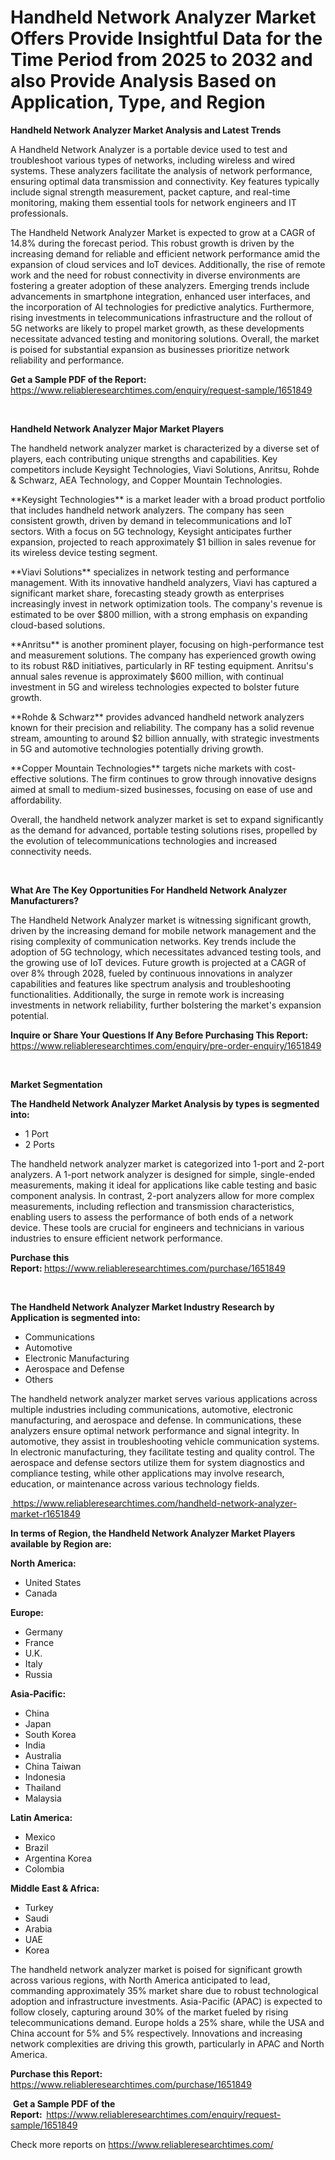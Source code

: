<p><h1>Handheld Network Analyzer Market Offers Provide Insightful Data for the Time Period from 2025 to 2032 and also Provide Analysis Based on Application, Type, and Region</h1></p><p><strong>Handheld Network Analyzer Market Analysis and Latest Trends</strong></p>
<p><p>A Handheld Network Analyzer is a portable device used to test and troubleshoot various types of networks, including wireless and wired systems. These analyzers facilitate the analysis of network performance, ensuring optimal data transmission and connectivity. Key features typically include signal strength measurement, packet capture, and real-time monitoring, making them essential tools for network engineers and IT professionals.</p><p>The Handheld Network Analyzer Market is expected to grow at a CAGR of 14.8% during the forecast period. This robust growth is driven by the increasing demand for reliable and efficient network performance amid the expansion of cloud services and IoT devices. Additionally, the rise of remote work and the need for robust connectivity in diverse environments are fostering a greater adoption of these analyzers. Emerging trends include advancements in smartphone integration, enhanced user interfaces, and the incorporation of AI technologies for predictive analytics. Furthermore, rising investments in telecommunications infrastructure and the rollout of 5G networks are likely to propel market growth, as these developments necessitate advanced testing and monitoring solutions. Overall, the market is poised for substantial expansion as businesses prioritize network reliability and performance.</p></p>
<p><strong>Get a Sample PDF of the Report:&nbsp;</strong> <a href="https://www.reliableresearchtimes.com/enquiry/request-sample/1651849?utm_campaign=2719&utm_medium=2&utm_source=Github&utm_content=ia&utm_term=06042025&utm_id=handheld-network-analyzer">https://www.reliableresearchtimes.com/enquiry/request-sample/1651849</a></p>
<p>&nbsp;</p>
<p><strong>Handheld Network Analyzer Major Market Players</strong></p>
<p><p>The handheld network analyzer market is characterized by a diverse set of players, each contributing unique strengths and capabilities. Key competitors include Keysight Technologies, Viavi Solutions, Anritsu, Rohde & Schwarz, AEA Technology, and Copper Mountain Technologies.</p><p>**Keysight Technologies** is a market leader with a broad product portfolio that includes handheld network analyzers. The company has seen consistent growth, driven by demand in telecommunications and IoT sectors. With a focus on 5G technology, Keysight anticipates further expansion, projected to reach approximately $1 billion in sales revenue for its wireless device testing segment.</p><p>**Viavi Solutions** specializes in network testing and performance management. With its innovative handheld analyzers, Viavi has captured a significant market share, forecasting steady growth as enterprises increasingly invest in network optimization tools. The company's revenue is estimated to be over $800 million, with a strong emphasis on expanding cloud-based solutions.</p><p>**Anritsu** is another prominent player, focusing on high-performance test and measurement solutions. The company has experienced growth owing to its robust R&D initiatives, particularly in RF testing equipment. Anritsu's annual sales revenue is approximately $600 million, with continual investment in 5G and wireless technologies expected to bolster future growth.</p><p>**Rohde & Schwarz** provides advanced handheld network analyzers known for their precision and reliability. The company has a solid revenue stream, amounting to around $2 billion annually, with strategic investments in 5G and automotive technologies potentially driving growth.</p><p>**Copper Mountain Technologies** targets niche markets with cost-effective solutions. The firm continues to grow through innovative designs aimed at small to medium-sized businesses, focusing on ease of use and affordability.</p><p>Overall, the handheld network analyzer market is set to expand significantly as the demand for advanced, portable testing solutions rises, propelled by the evolution of telecommunications technologies and increased connectivity needs.</p></p>
<p>&nbsp;</p>
<p><strong>What Are The Key Opportunities For Handheld Network Analyzer Manufacturers?</strong></p>
<p><p>The Handheld Network Analyzer market is witnessing significant growth, driven by the increasing demand for mobile network management and the rising complexity of communication networks. Key trends include the adoption of 5G technology, which necessitates advanced testing tools, and the growing use of IoT devices. Future growth is projected at a CAGR of over 8% through 2028, fueled by continuous innovations in analyzer capabilities and features like spectrum analysis and troubleshooting functionalities. Additionally, the surge in remote work is increasing investments in network reliability, further bolstering the market's expansion potential.</p></p>
<p><strong>Inquire or Share Your Questions If Any Before Purchasing This Report:</strong> <a href="https://www.reliableresearchtimes.com/enquiry/pre-order-enquiry/1651849?utm_campaign=2719&utm_medium=2&utm_source=Github&utm_content=ia&utm_term=06042025&utm_id=handheld-network-analyzer">https://www.reliableresearchtimes.com/enquiry/pre-order-enquiry/1651849</a></p>
<p>&nbsp;</p>
<p><strong>Market Segmentation</strong></p>
<p><strong>The Handheld Network Analyzer Market Analysis by types is segmented into:</strong></p>
<p><ul><li>1 Port</li><li>2 Ports</li></ul></p>
<p><p>The handheld network analyzer market is categorized into 1-port and 2-port analyzers. A 1-port network analyzer is designed for simple, single-ended measurements, making it ideal for applications like cable testing and basic component analysis. In contrast, 2-port analyzers allow for more complex measurements, including reflection and transmission characteristics, enabling users to assess the performance of both ends of a network device. These tools are crucial for engineers and technicians in various industries to ensure efficient network performance.</p></p>
<p><strong>Purchase this Report:&nbsp;</strong><a href="https://www.reliableresearchtimes.com/purchase/1651849?utm_campaign=2719&utm_medium=2&utm_source=Github&utm_content=ia&utm_term=06042025&utm_id=handheld-network-analyzer">https://www.reliableresearchtimes.com/purchase/1651849</a></p>
<p>&nbsp;</p>
<p><strong>The Handheld Network Analyzer Market Industry Research by Application is segmented into:</strong></p>
<p><ul><li>Communications</li><li>Automotive</li><li>Electronic Manufacturing</li><li>Aerospace and Defense</li><li>Others</li></ul></p>
<p><p>The handheld network analyzer market serves various applications across multiple industries including communications, automotive, electronic manufacturing, and aerospace and defense. In communications, these analyzers ensure optimal network performance and signal integrity. In automotive, they assist in troubleshooting vehicle communication systems. In electronic manufacturing, they facilitate testing and quality control. The aerospace and defense sectors utilize them for system diagnostics and compliance testing, while other applications may involve research, education, or maintenance across various technology fields.</p></p>
<p><a href="https://www.reliableresearchtimes.com/handheld-network-analyzer-market-r1651849?utm_campaign=2719&utm_medium=2&utm_source=Github&utm_content=ia&utm_term=06042025&utm_id=handheld-network-analyzer">&nbsp;https://www.reliableresearchtimes.com/handheld-network-analyzer-market-r1651849</a></p>
<p><strong>In terms of Region, the Handheld Network Analyzer Market Players available by Region are:</strong></p>
<p>
    <p> <strong> North America: </strong>
        <ul>
            <li>United States</li>
            <li>Canada</li>
        </ul>
        </p> 
    <p> <strong> Europe: </strong>
        <ul>
            <li>Germany</li>
            <li>France</li>
            <li>U.K.</li>
            <li>Italy</li>
            <li>Russia</li>
        </ul>
        </p> 
    <p> <strong> Asia-Pacific: </strong>
        <ul>
            <li>China</li>
            <li>Japan</li>
            <li>South Korea</li>
            <li>India</li>
            <li>Australia</li>
            <li>China Taiwan</li>
            <li>Indonesia</li>
            <li>Thailand</li>
            <li>Malaysia</li>
        </ul>
        </p> 
    <p> <strong> Latin America: </strong>
        <ul>
            <li>Mexico</li>
            <li>Brazil</li>
            <li>Argentina Korea</li>
            <li>Colombia</li>
        </ul>
        </p> 
    <p> <strong> Middle East & Africa: </strong>
        <ul>
            <li>Turkey</li>
            <li>Saudi</li>
            <li>Arabia</li>
            <li>UAE</li>
            <li>Korea</li>
        </ul>
    </p>
    </p>
<p><p>The handheld network analyzer market is poised for significant growth across various regions, with North America anticipated to lead, commanding approximately 35% market share due to robust technological adoption and infrastructure investments. Asia-Pacific (APAC) is expected to follow closely, capturing around 30% of the market fueled by rising telecommunications demand. Europe holds a 25% share, while the USA and China account for 5% and 5% respectively. Innovations and increasing network complexities are driving this growth, particularly in APAC and North America.</p></p>
<p><strong>Purchase this Report: </strong><a href="https://www.reliableresearchtimes.com/purchase/1651849?utm_campaign=2719&utm_medium=2&utm_source=Github&utm_content=ia&utm_term=06042025&utm_id=handheld-network-analyzer">https://www.reliableresearchtimes.com/purchase/1651849</a></p>
<p>&nbsp;<strong>Get a Sample PDF of the Report:&nbsp;&nbsp;</strong><a href="https://www.reliableresearchtimes.com/enquiry/request-sample/1651849?utm_campaign=2719&utm_medium=2&utm_source=Github&utm_content=ia&utm_term=06042025&utm_id=handheld-network-analyzer">https://www.reliableresearchtimes.com/enquiry/request-sample/1651849</a></p>
<p><strong></strong></p>
<p>Check more reports on <a href="https://www.reliableresearchtimes.com/?utm_campaign=2719&utm_medium=2&utm_source=Github&utm_content=ia&utm_term=06042025&utm_id=handheld-network-analyzer">https://www.reliableresearchtimes.com/</a></p>